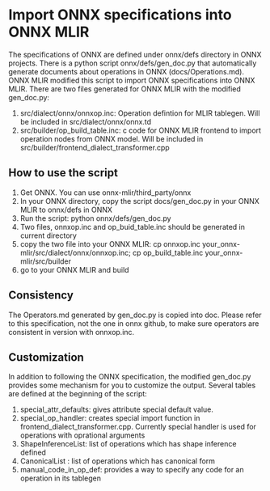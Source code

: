 # Import ONNX specifications into ONNX MLIR
The specifications of ONNX are defined under onnx/defs directory in ONNX projects. 
There is a python script onnx/defs/gen_doc.py that automatically generate documents about operations in ONNX (docs/Operations.md). 
ONNX MLIR modified this script to import ONNX specifications into ONNX MLIR. There are two files generated for ONNX MLIR with the modified gen_doc.py:
1. src/dialect/onnx/onnxop.inc: Operation defintion for MLIR tablegen. Will be included in src/dialect/onnx/onnx.td
2. src/builder/op_build_table.inc: c code for ONNX MLIR frontend to import operation nodes from ONNX model. Will be included in src/builder/frontend_dialect_transformer.cpp

## How to use the script
1. Get ONNX. You can use onnx-mlir/third_party/onnx
2. In your ONNX directory, copy the script docs/gen_doc.py in your ONNX MLIR to onnx/defs in ONNX 
3. Run the script:  python onnx/defs/gen_doc.py
4. Two files, onnxop.inc and op_buid_table.inc should be generated in current directory
5. copy the two file into your ONNX MLIR: cp onnxop.inc your_onnx-mlir/src/dialect/onnx/onnxop.inc; cp op_build_table.inc your_onnx-mlir/src/builder
6. go to your ONNX MLIR and build

## Consistency
The Operators.md generated by gen_doc.py is copied into doc. Please refer to this specification, not the one in onnx github, to make sure operators are consistent in version with onnxop.inc.

## Customization
In addition to following the ONNX specification, the modified gen_doc.py provides some mechanism for you to customize the output. 
Several tables are defined at the beginning of the script:
1. special_attr_defaults: gives attribute special default value. 
2. special_op_handler: creates special import function in frontend_dialect_transformer.cpp. Currently special handler is used for operations with oprational arguments
3. ShapeInferenceList: list of operations which has shape inference defined
4. CanonicalList : list of operations which has canonical form
5. manual_code_in_op_def: provides a way to specify any code for an operation in its tablegen
